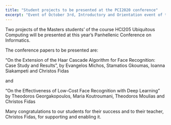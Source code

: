 ```yaml
---
title: "Student projects to be presented at the PCI2020 conference"
excerpt: "Event of October 3rd, Introductory and Orientation event of the HCI Master for academic year 2019-2020"
---
```


Two projects of the Masters students’ of the course HCI205 Ubiquitous Computing will be presented at this year’s Panhellenic Conference on Informatics.

The conference papers to be presented are:

“On the Extension of the Haar Cascade Algorithm for Face Recognition: Case Study and Results”, by Evangelos Michos, Stamatios Gkoumas, Ioanna Siakampeti and Christos Fidas

and

“On the Effectiveness of Low-Cost Face Recognition with Deep Learning”
by Theodoros Georgakopoulos, Maria Koutroumani, Theodoros Moulias and Christos Fidas

Many congratulations to our students for their success and to their teacher, Christos Fidas, for supporting and enabling it.
